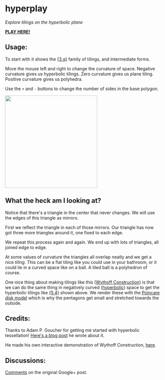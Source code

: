 hyperplay
=========

*Explore tilings on the hyperbolic plane*

[**PLAY HERE!**](http://timhutton.github.io/hyperplay/)

Usage:
------

To start with it shows the [{3,q}](https://en.wikipedia.org/wiki/Triangular_tiling#Related_polyhedra_and_tilings) family of tilings, and intermediate forms. 

Move the mouse left and right to change the curvature of space. Negative curvature gives us hyperbolic tilings. Zero curvature gives us plane tiling. Positive curvature gives us polyhedra. 

Use the ```+``` and ```-``` buttons to change the number of sides in the base polygon.

<a href="http://timhutton.github.io/hyperplay/"><img src="http://timhutton.github.io/hyperplay/logo.png" width="300" /></a>

What the heck am I looking at?
------------------------------

Notice that there's a triangle in the center that never changes. We will use the edges of this triangle as mirrors. 

First we reflect the triangle in each of those mirrors. Our triangle has now got three more triangles around it, one fixed to each edge.

We repeat this process again and again. We end up with lots of triangles, all joined edge to edge.

At some values of curvature the triangles all overlap neatly and we get a nice *tiling*. This can be a flat tiling like you could use in your bathroom, or it could lie in a curved space like on a ball. A tiled ball is a polyhedron of course.

One nice thing about making tilings like this ([Wythoff Construction](https://en.wikipedia.org/wiki/Wythoff_construction)) is that we can do the same thing in negatively curved ([hyperbolic](https://en.wikipedia.org/wiki/Hyperbolic_space)) space to get the hyperbolic tilings like [{5,4}](https://en.wikipedia.org/wiki/Order-4_pentagonal_tiling) shown above. We render these with the [Poincare disk model](https://en.wikipedia.org/wiki/Poincar%C3%A9_disk_model) which is why the pentagons get small and stretched towards the outside.

Credits:
--------

Thanks to Adam P. Goucher for getting me started with hyperbolic tessellation! [Here's a blog post](http://cp4space.wordpress.com/2014/09/12/hyperbolic-minecraft/) he wrote about it.

He made his own interactive demonstration of Wythoff Construction, [here](http://demonstrations.wolfram.com/WythoffConstructionOfPolyhedra/).

Discussions:
------------

[Comments](https://plus.google.com/110214848059767137292/posts/fXR8AChDbSY) on the original Google+ post.


